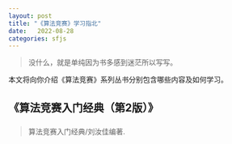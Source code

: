 ```yaml
---
layout: post
title: "《算法竞赛》学习指北"
date:   2022-08-28
categories: sfjs
---
```


> 没什么，就是单纯因为书多感到迷茫所以写写。

本文将向你介绍《算法竞赛》系列丛书分别包含哪些内容及如何学习。

## 《算法竞赛入门经典（第2版）》

###

> 算法竞赛入门经典/刘汝佳编著.
